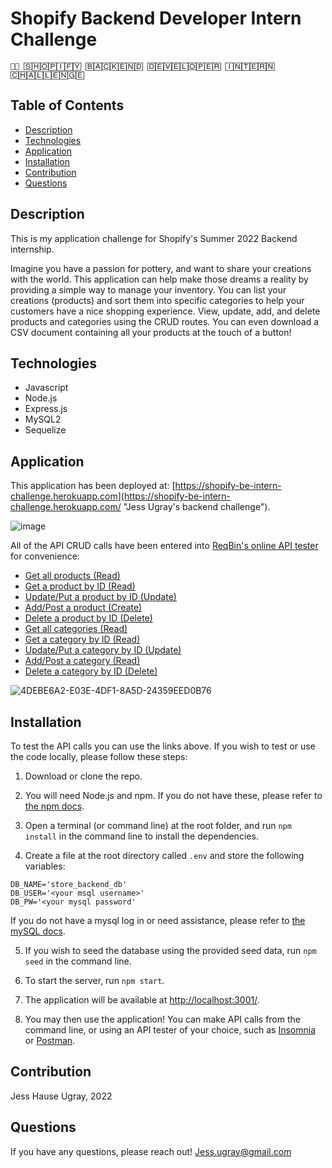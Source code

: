 # Shopify Backend Developer Intern Challenge

`👩‍💻 🅂🄷🄾🄿🄸🄵🅈 🄱🄰🄲🄺🄴🄽🄳 🄳🄴🅅🄴🄻🄾🄿🄴🅁 🄸🄽🅃🄴🅁🄽 🄲🄷🄰🄻🄻🄴🄽🄶🄴`


## Table of Contents

  * [Description](#description)
  * [Technologies](#technologies)
  * [Application](#application)
  * [Installation](#installation)
  * [Contribution](#contribution)
  * [Questions](#questions)

## Description

This is my application challenge for Shopify's Summer 2022 Backend internship.

Imagine you have a passion for pottery, and want to share your creations with the world. This application can help make those dreams a reality by providing a simple way to manage your inventory. You can list your creations (products) and sort them into specific categories to help your customers have a nice shopping experience. View, update, add, and delete products and categories using the CRUD routes. You can even download a CSV document containing all your products at the touch of a button!

## Technologies

* Javascript
* Node.js
* Express.js
* MySQL2
* Sequelize

## Application

This application has been deployed at: [https://shopify-be-intern-challenge.herokuapp.com](https://shopify-be-intern-challenge.herokuapp.com/ "Jess Ugray's backend challenge").

![image](https://user-images.githubusercontent.com/59127869/149660897-b97ec1ac-c247-4b14-b005-bd54638bf074.png)

All of the API CRUD calls have been entered into [ReqBin's online API tester](https://reqbin.com/) for convenience:
* [Get all products (Read)](https://reqbin.com/otvbpjk8)
* [Get a product by ID (Read)](https://reqbin.com/lhwlfiy8)
* [Update/Put a product by ID (Update)](https://reqbin.com/vdebo6dy)
* [Add/Post a product (Create)](https://reqbin.com/ojljkbjv)
* [Delete a product by ID (Delete)](https://reqbin.com/bwqedmta)
* [Get all categories (Read)](https://reqbin.com/qo9hpowq)
* [Get a category by ID (Read)](https://reqbin.com/khrcgzgn)
* [Update/Put a category by ID (Update)](https://reqbin.com/l27hzllo)
* [Add/Post a category (Read)](https://reqbin.com/clxpeptc)
* [Delete a category by ID (Delete)](https://reqbin.com/6jood1bi)

![4DEBE6A2-E03E-4DF1-8A5D-24359EED0B76](https://user-images.githubusercontent.com/59127869/149660644-284c5343-ee3a-429a-b8e8-22b6892fc1e2.jpeg)

## Installation

To test the API calls you can use the links above. If you wish to test or use the code locally, please follow these steps:

1. Download or clone the repo. 

2. You will need Node.js and npm. If you do not have these, please refer to [the npm docs](https://docs.npmjs.com/downloading-and-installing-node-js-and-npm).

3. Open a terminal (or command line) at the root folder, and run `npm install` in the command line to install the dependencies. 

4. Create a file at the root directory called `.env` and store the following variables:
```
DB_NAME='store_backend_db'
DB_USER='<your msql username>'
DB_PW='<your mysql password'
```
If you do not have a mysql log in or need assistance, please refer to [the mySQL docs](https://dev.mysql.com/doc/refman/8.0/en/access-control.html).

5. If you wish to seed the database using the provided seed data, run  `npm seed` in the command line. 

6. To start the server, run `npm start`.

7. The application will be available at [http://localhost:3001/](http://localhost:3001/).

8. You may then use the application! You can make API calls from the command line, or using an API tester of your choice, such as [Insomnia](https://insomnia.rest/) or [Postman](https://www.postman.com/). 

## Contribution

Jess Hause Ugray, 2022

## Questions

If you have any questions, please reach out! Jess.ugray@gmail.com

